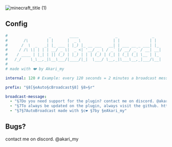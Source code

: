 ![minecraft_title (1)](https://github.com/Akari-my/AutoBroadcast/assets/58370835/51434beb-bd80-4225-8496-7846c41fafa8)

## Config
```yaml
#                  _        ____                _               _
#       /\        | |      |  _ \              | |             | |
#      /  \  _   _| |_ ___ | |_) |_ __ ___   __| | ___ __ _ ___| |_
#     / /\ \| | | | __/ _ \|  _ <| '__/ _ \ / _` |/ __/ _` / __| __|
#    / ____ | |_| | || (_) | |_) | | | (_) | (_| | (_| (_| \__ | |_
#   /_/    \_\__,_|\__\___/|____/|_|  \___/ \__,_|\___\__,_|___/\__|
#
# made with ❤️ by Akari_my

internal: 120 # Example: every 120 seconds = 2 minutes a broadcast message is sent

prefix: "§8[§eAuto§cBroadcast§8] §8»§r"

broadcast-message:
  - "§7Do you need support for the plugin? contact me on discord. @akari_my"
  - "§7To always be updated on the plugin, always visit the github. https://github.com/Akari-my"
  - "§7§7AutoBroadcast made with §c❤ §7by §eAkari_my"
```

## Bugs?
 contact me on discord. @akari_my
